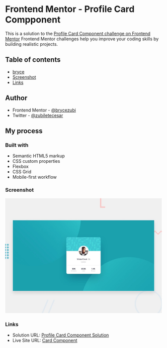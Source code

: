 # Frontend Mentor - Profile Card Compponent
This is a solution to the [Profile Card Component challenge on Frontend Mentor](https://www.frontendmentor.io/challenges/profile-card-component-cfArpWshJ/hub)
Frontend Mentor challenges help you improve your coding skills by building realistic projects. 

## Table of contents
- [bryce](#author)
- [Screenshot](#screenshot)
- [Links](#links)

## Author
- Frontend Mentor - [@brycezubi](https://www.frontendmentor.io/profile/brycezubi)
- Twitter - [@zubiletecesar](https://twitter.com/home)

## My process

### Built with

- Semantic HTML5 markup
- CSS custom properties
- Flexbox
- CSS Grid
- Mobile-first workflow

### Screenshot

![Design preview for the Profile Card Component coding challenge](https://github.com/brycezubi/Profile-card-component/blob/main/design/desktop-preview.jpg)

### Links

- Solution URL: [Profile Card Component Solution](https://www.frontendmentor.io/solutions/profile-card-component-bINvXfcEs0)
- Live Site URL: [Card Component](https://brycezubi.github.io/Profile-card-component/)
